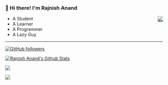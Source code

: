 ### 👋 Hi there! I'm Rajnish Anand
<img src="https://cdn.discordapp.com/emojis/862567696898195476.gif" align="right" style="border-bottom:solid 2px #444444" >

+ A Student 
+ A Learner
+ A Programmer
+ A Lazy Guy

---
[![GitHub followers](https://img.shields.io/github/followers/rajnishanand?label=Rajnish%20Anand&style=social)](https://github.com/rajnishanand) 

[![Rajnish Anand's Github Stats](https://github-readme-stats.vercel.app/api?username=rajnishanand&show_icons=true&theme=github_dark&bg_color=#333333)](https://github.com/rajnishanand)

[![](https://github-readme-stats.vercel.app/api/wakatime?username=arnavkr&theme=github_dark&layout=compact)]()

[![](https://activity-graph.herokuapp.com/graph?username=rajnishanand&theme=react-dark)]()
